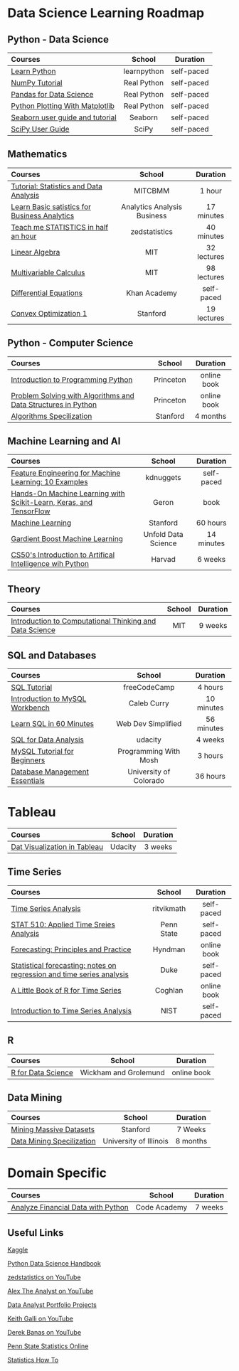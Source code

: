 # Data Science Learning Roadmap  

## Python - Data Science 

Courses | School | Duration 
:-- | :--: | :--: 
[Learn Python](https://www.learnpython.org/) | learnpython | self-paced |
[NumPy Tutorial](https://realpython.com/numpy-tutorial/) | Real Python | self-paced | 
[Pandas for Data Science](https://realpython.com/learning-paths/pandas-data-science/) | Real Python | self-paced |
[Python Plotting With Matplotlib](https://realpython.com/python-matplotlib-guide/)| Real Python | self-paced |
[Seaborn user guide and tutorial](https://seaborn.pydata.org/tutorial.html) | Seaborn | self-paced |
[SciPy User Guide](https://docs.scipy.org/doc/scipy/reference/tutorial/) | SciPy | self-paced |
## Mathematics  

Courses | School | Duration 
:-- | :--: | :--: 
[Tutorial: Statistics and Data Analysis](https://www.youtube.com/watch?v=XbHeCL_8UhA) | MITCBMM | 1 hour |
[Learn Basic satistics for Business Analytics](https://www.youtube.com/watch?v=RiJYbxH77eQ) | Analytics Analysis Business | 17 minutes |
[Teach me STATISTICS in half an hour](https://www.youtube.com/watch?v=kyjlxsLW1Is) | zedstatistics | 40 minutes |
[Linear Algebra](https://ocw.mit.edu/courses/mathematics/18-06sc-linear-algebra-fall-2011/) | MIT | 32 lectures |
[Multivariable Calculus](https://ocw.mit.edu/courses/mathematics/18-02sc-multivariable-calculus-fall-2010/index.htm) | MIT | 98 lectures |
[Differential Equations](https://www.khanacademy.org/math/differential-equations) | Khan Academy | self-paced | 
[Convex Optimization 1](https://see.stanford.edu/Course/EE364A) | Stanford | 19 lectures |

## Python - Computer Science 
Courses | School | Duration 
:-- | :--: | :--: 
[Introduction to Programming Python](https://introcs.cs.princeton.edu/python/home/) | Princeton | online book |
[Problem Solving with Algorithms and Data Structures in Python](https://runestone.academy/runestone/books/published/pythonds/index.html) | Princeton | online book |
[Algorithms Specilization](https://www.coursera.org/specializations/algorithms) | Stanford | 4 months |


## Machine Learning and AI

Courses | School | Duration 
:-- | :--: | :--: 
[Feature Engineering for Machine Learning: 10 Examples](https://www.kdnuggets.com/2018/12/feature-engineering-explained.html) | kdnuggets | self-paced |
[Hands-On Machine Learning with Scikit-Learn, Keras, and TensorFlow](https://www.amazon.com/Hands-Machine-Learning-Scikit-Learn-TensorFlow/dp/1491962291) |  Geron | book
[Machine Learning](https://www.coursera.org/learn/machine-learning?ranMID=40328&ranEAID=PtFMiHYfEVk&ranSiteID=PtFMiHYfEVk-Tr9MHoJNLweo.ZSKKXFr1A&siteID=PtFMiHYfEVk-Tr9MHoJNLweo.ZSKKXFr1A&utm_content=10&utm_medium=partners&utm_source=linkshare&utm_campaign=PtFMiHYfEVk) | Stanford | 60 hours 
[Gardient Boost Machine Learning](https://www.youtube.com/watch?v=j034-r3O2Cg) | Unfold Data Science | 14 minutes 
[CS50's Introduction to Artifical Intelligence wih Python](https://cs50.harvard.edu/ai/2020/) | Harvad | 6 weeks |

## Theory 

Courses | School | Duration 
:-- | :--: | :--: 
[Introduction to Computational Thinking and Data Science](https://www.edx.org/course/introduction-to-computational-thinking-and-data-4) | MIT | 9 weeks 


## SQL and Databases 

Courses | School | Duration 
:-- | :--: | :--: 
[SQL Tutorial](https://www.youtube.com/watch?v=HXV3zeQKqGY) | freeCodeCamp | 4 hours
[Introduction to MySQL Workbench](https://www.youtube.com/watch?v=RSHevYMwCVw) | Caleb Curry | 10 minutes 
[Learn SQL in 60 Minutes](https://www.youtube.com/watch?v=p3qvj9hO_Bo) | Web Dev Simplified | 56 minutes 
[SQL for Data Analysis](https://www.udacity.com/course/sql-for-data-analysis--ud198?irclickid=zHeTDDR5sxyLRkFwUx0Mo3cXUkES4T1lRwK1xU0&irgwc=1&utm_source=affiliate&utm_medium=&aff=259799&utm_term=&utm_campaign=_gtc_www_classcentral_com_&utm_content=&adid=788805) | udacity | 4 weeks
[MySQL Tutorial for Beginners](https://www.youtube.com/watch?v=7S_tz1z_5bA) | Programming With Mosh | 3 hours |
[Database Management Essentials](https://www.coursera.org/learn/database-management) | University of Colorado | 36 hours

# Tableau 
Courses | School | Duration 
:-- | :--: | :--: 
[Dat Visualization in Tableau](https://www.udacity.com/course/data-visualization-in-tableau--ud1006) | Udacity | 3 weeks

## Time Series 

Courses | School | Duration 
:-- | :--: | :--: 
[Time Series Analysis](https://www.youtube.com/playlist?list=PLvcbYUQ5t0UHOLnBzl46_Q6QKtFgfMGc3) | ritvikmath | self-paced | 
[STAT 510: Applied Time Sreies Analysis](https://online.stat.psu.edu/stat510/) | Penn State | self-paced |
[Forecasting: Principles and Practice](https://otexts.com/fpp3/) | Hyndman | online book | 
[Statistical forecasting: notes on regression and time series analysis](https://people.duke.edu/~rnau/411home.htm) | Duke | self-paced |
[A Little Book of R for Time Series](https://a-little-book-of-r-for-time-series.readthedocs.io/en/latest/) | Coghlan | online book |
[Introduction to Time Series Analysis](https://www.itl.nist.gov/div898/handbook/pmc/section4/pmc4.htm) | NIST | self-paced | 


## R

Courses | School | Duration 
:-- | :--: | :--: 
[R for Data Science](https://r4ds.had.co.nz/) | Wickham and Grolemund | online book | 

## Data Mining 

Courses | School | Duration 
:-- | :--: | :--: 
[Mining Massive Datasets](https://www.edx.org/course/mining-massive-datasets) | Stanford | 7 Weeks |
[Data Mining Specilization](https://www.coursera.org/specializations/data-mining) | University of Illinois | 8 months |

# Domain Specific

Courses | School | Duration 
:-- | :--: | :--: 
[Analyze Financial Data with Python](https://www.codecademy.com/learn/paths/finance-python) | Code Academy | 7 weeks |

## Useful Links

[Kaggle](https://www.kaggle.com/)

[Python Data Science Handbook](https://jakevdp.github.io/PythonDataScienceHandbook/)

[zedstatistics on YouTube](https://www.youtube.com/channel/UC6AVa0vSrCpuskzGDDKz_EQ)

[Alex The Analyst on YouTube](https://www.youtube.com/channel/UC7cs8q-gJRlGwj4A8OmCmXg)

[Data Analyst Portfolio Projects](https://www.youtube.com/watch?v=qfyynHBFOsM&list=PLUaB-1hjhk8H48Pj32z4GZgGWyylqv85f) 

[Keith Galli on YouTube](https://www.youtube.com/channel/UCq6XkhO5SZ66N04IcPbqNcw)

[Derek Banas on YouTube](https://www.youtube.com/user/derekbanas)

[Penn State Statistics Online](https://online.stat.psu.edu/statprogram/graduate-programs)

[Statistics How To](https://www.statisticshowto.com/)

